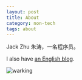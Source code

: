```yaml
---
layout: post
title: About
category: non-tech
tags: about
---
```




Jack Zhu 朱涛，一名程序员。

I also have [an English blog](https://blog.jackzhu.info/).

![warking](/assets/images/walking.jpg)
